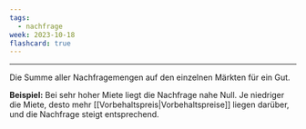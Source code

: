 ```yaml
---
tags:
  - nachfrage
week: 2023-10-18
flashcard: true
---
```

***

Die Summe aller Nachfragemengen auf den einzelnen Märkten für ein Gut.

**Beispiel:**
Bei sehr hoher Miete liegt die Nachfrage nahe Null. Je niedriger die Miete, desto mehr [[Vorbehaltspreis|Vorbehaltspreise]] liegen darüber, und die Nachfrage steigt entsprechend.